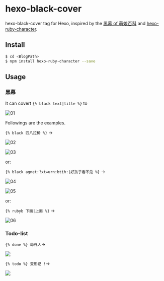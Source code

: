 # hexo-black-cover

hexo-black-cover tag for Hexo, inspired by the [黑幕 of 萌娘百科](https://zh.moegirl.org/Template:黑幕) and [hexo-ruby-character](https://github.com/JamesPan/hexo-ruby-character).

## Install

```bash
$ cd <BlogPath>
$ npm install hexo-ruby-character --save
```

## Usage

### 黑幕

It can covert `{% black text|title %}` to  

 ![01](https://github.com/MaoKwen/imagines/blob/master/hexo-black-cover/01.png?raw=true) 

Followings are the examples.

`{% black 四八拉稀 %}` →

 ![02](https://github.com/MaoKwen/imagines/blob/master/hexo-black-cover/02.png?raw=true)

 ![03](https://github.com/MaoKwen/imagines/blob/master/hexo-black-cover/03.png?raw=true)

or:

`{% black agnet:?xt=urn:btih:|好孩子看不见 %}` →

 ![04](https://github.com/MaoKwen/imagines/blob/master/hexo-black-cover/04.png?raw=true) 

![05](https://github.com/MaoKwen/imagines/blob/master/hexo-black-cover/05.png?raw=true)

or:

`{% rubyb 下面|上面 %}` →

 ![06](https://github.com/MaoKwen/imagines/blob/master/hexo-black-cover/06.png?raw=true)

### Todo-list

`{% done %} 局外人`→

![](https://github.com/MaoKwen/imagines/blob/master/hexo-black-cover/07.png)

`{% todo %} 变形记 !`→

![](https://github.com/MaoKwen/imagines/blob/master/hexo-black-cover/08.png)